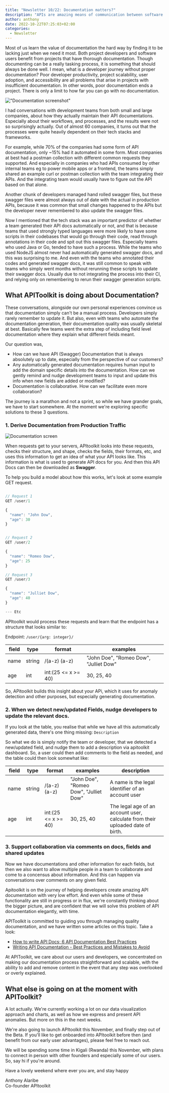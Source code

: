 ```yaml
---
title: "Newsletter 10/22: Documentation matters?"
description: "APIs are amazing means of communication between software systems. Learn about the different types of APIs used on the web"
author: anthony 
date: 2022-10-22T07:25:03+02:00
categories:
  - Newsletter 
---
```


Most of us learn the value of documentation the hard way by finding it to be lacking just when we need it most. Both project developers and software users benefit from projects that have thorough documentation. Though documenting can be a really tasking process, it is something that should always be done well. I mean, what is a developer journey without proper documentation? Poor developer productivity, project scalability, user adoption, and accessibility are all problems that arise in projects with insufficient documentation. In other words, poor documentation ends a project. There is only a limit to how far you can go with no documentation.

<!-- We discovered the effectiveness of documentation in predicting teams' adoption of technical practices. The technological capabilities of the system, including observability, continuous testing, and deployment automation, are expected to advance as a result of these practices. -->

!["Documentation screenshot"](https://apitoolkit.io/blog/updates-october-2022/docs-screenshot.png "APIToolkit documentation feature")

I had conversations with development teams from both small and large companies, about how they actually maintain their API documentations. Especially about their workflows, and processes, and the results were not so surprisingly actually. Out of almost 60 companies, it turns out that the processes were quite heavily dependent on their tech stacks and frameworks. 

For example, while 70% of the companies had some form of API documentation, only ~15% had it automated in some form. Most companies at best had a postman collection with different common requests they supported. And especially in companies who had APIs consumed by other internal teams eg to power mobile apps or a frontend, the teams simply shared an example curl or postman collection with the team integrating their APIs.  And the integrating team would usually have to figure out the API based on that alone. 

Another chunk of developers managed hand rolled swagger files, but these swagger files were almost always out of date with the actual in production APIs, because it was common that small changes happened to the APIs but the developer never remembered to also update the swagger files.

Now I mentioned that the tech stack was an important predictor of whether a team generated their API docs automatically or not, and that is because teams that used strongly typed languages were more likely to have some scripts in their codebases that would go through their code, read through annotations in their code and spit out this swagger files. Especially teams who used Java or Go, tended to have such a process. While the teams who used NodeJS almost never had automatically generated swagger docs, and this was surprising to me. And even with the teams who annotated their codes and generated swagger docs, it was still common to speak with teams who simply went months without rerunning these scripts to update their swagger docs. Usually due to not integrating the process into their CI, and relying only on remembering to rerun their swagger generation scripts.


## What APIToolkit is doing about Documentation?

These conversations, alongside our own personal experiences convince us that documentation simply can't be a manual process. Developers simply rarely remember to update it. But also, even with teams who automate the documentation generation, their documentation quality was usually skeletal at best. Basically few teams went the extra step of including field level documentation where they explain what different fields meant. 


Our question was, 
- How can we have API (Swagger) Documentation that is always absolutely up to date, especially from the perspective of our customers? 
- Any automatically generated documentation requires human input to add the domain specific details into the documentation. How can we gently remind and nudge development teams to input and update this info when new fields are added or modified?
- Documentation is collaborative. How can we facilitate even more collaboration?


The journey is a marathon and not a sprint, so while we have grander goals, we have to start somewhere. At the moment we're exploring specific solutions to these 3 questions.


### 1. Derive Documentation from Production Traffic

![Documentation screen](https://apitoolkit.io/field_documentation.png "Documentation screen")

When requests get to your servers, APItoolkit looks into these requests, checks their structure, and shape, checks the fields, their formats, etc, and uses this information to get an idea of what your API looks like. This information is what is used to generate API docs for you. And then this API Docs can then be downloaded as **Swagger**.

To help you build a model about how this works, let's look at some example GET request.

``` js 

// Request 1
GET /user/1 

{
  "name": "John Dow",
  "age": 30
}


// Request 2
GET /user/2

{
  "name": "Romeo Dow",
  "age": 25
}

// Request 3
GET /user/3 

{
  "name": "Julliet Dow",
  "age": 40
}

--- Etc
```

APItoolkit would process these requests and learn that the endpoint has a structure that looks similar to:

Endpoint: `/user/{arg: integer}/`

| field   | type     | format      | examples|
|---      | ----     |  ---        | ---      |
| name    | string   | /(a-z) (a-z)| "John Doe", "Romeo Dow", "Julliet Dow"|
| age     | int      | int:(25 <= x >= 40)        | 30, 25, 40|

So, APitoolkit builds this insight about your APi, which it uses for anomaly detection and other purposes, but especially generating documentation.

### 2. When we detect new/updated Fields, nudge developers to update the relevant docs.

If you look at the table, you realise that while we have all this automatically generated data, there's one thing missing: `Description`

So what we do is simply notify the team or developer, that we detected a new/updated field, and nudge them to add a description via apitoolkit dashboard.  So, a user could then add comments to the field as needed, and the table could then look somewhat like:

| field   | type     | format      | examples| description |
|---      | ----     |  ---        | ---      | ---        |
| name    | string   | /(a-z) (a-z)| "John Doe", "Romeo Dow", "Julliet Dow"| A name is the legal identifier of an account user |
| age     | int      | int:(25 <= x >= 40) | 30, 25, 40| The legal age of an account user, calculate from their uploaded date of birth. |


### 3. Support collaboration via comments on docs, fields and shared updates

Now we have documentations and other information for each fields, but then we also want to allow multiple people in a team to collaborate and come to a concensus about information. And this can happen via conversations over comments on any given field.


Apitoolkit is on the journey of helping developers create amazing API documentation with very low effort. And even while some of these functionality are still in progress or in flux, we're constantly thinking about the bigger picture, and are confident that we will solve this problem of API documentation elegantly, with time.

APIToolkit is committed to guiding you through managing quality documentation, and we have written some articles on this topic. Take a look:
- [How to write API Docs; 6 API Documentation Best Practices](https://apitoolkit.io/blog/how-to-write-api-docs/)
- [Writing API Documentation - Best Practices and Mistakes to Avoid](https://apitoolkit.io/blog/writing-api-documentation)

At APIToolkit, we care about our users and developers, we concentrated on making our documentation process straightforward and scalable, with the ability to add and remove content in the event that any step was overlooked or overly explained.


## What else is going on at the moment with APIToolkit?
A lot actually. We're currently working a lot on our data visualization approach and charts, as well as how we express and present API anomalies. But more on this in the next weeks. 

We're also going to launch APItoolkit this November, and finally step out of the Beta. If you'll like to get onboarded into APItoolkit before then (and benefit from our early user advantages), please feel free to reach out.

We will be spending some time in Kigali (Rwanda) this November, with plans to connect in person with other founders and especially some of our users. So, say hi if you're around.

Have a lovely weekend where ever you are, and stay happy

Anthony Alaribe<br/> 
Co-founder APItoolkit
